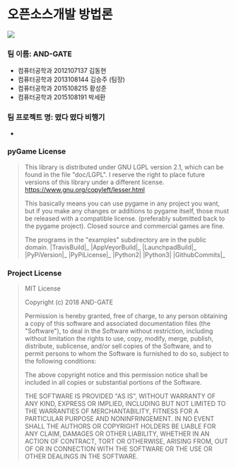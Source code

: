 # **오픈소스개발 방법론**

![](https://github.com/Chimaek/game_python/blob/master/game.gif)

### 팀 이름: AND-GATE

- 컴퓨터공학과 2012107137 김동현
- 컴퓨터공학과 2013108144 김승주 (팀장)
- 컴퓨터공학과 2015108215 황성준
- 컴퓨터공학과 2015108191 박세환

### 팀 프로젝트 명: 떴다 떴다 비행기 

- 

### pyGame License

> This library is distributed under GNU LGPL version 2.1, which can be found in the file "doc/LGPL". I reserve the right to place future versions of this library under a different license. <https://www.gnu.org/copyleft/lesser.html>
>
> This basically means you can use pygame in any project you want, but if you make any changes or additions to pygame itself, those must be released with a compatible license. (preferably submitted back to the pygame project). Closed source and commercial games are fine.
>
> The programs in the "examples" subdirectory are in the public domain.
|TravisBuild|_ |AppVeyorBuild|_ |LaunchpadBuild|_ |PyPiVersion|_ |PyPiLicense|_ |Python2| |Python3| |GithubCommits|_
### Project License

>
> MIT License
>
> Copyright (c) 2018 AND-GATE
>
> Permission is hereby granted, free of charge, to any person obtaining a copy
> of this software and associated documentation files (the "Software"), to deal
> in the Software without restriction, including without limitation the rights
> to use, copy, modify, merge, publish, distribute, sublicense, and/or sell
> copies of the Software, and to permit persons to whom the Software is
> furnished to do so, subject to the following conditions:
>
> The above copyright notice and this permission notice shall be included in all
> copies or substantial portions of the Software.
>
> THE SOFTWARE IS PROVIDED "AS IS", WITHOUT WARRANTY OF ANY KIND, EXPRESS OR
> IMPLIED, INCLUDING BUT NOT LIMITED TO THE WARRANTIES OF MERCHANTABILITY,
> FITNESS FOR A PARTICULAR PURPOSE AND NONINFRINGEMENT. IN NO EVENT SHALL THE
> AUTHORS OR COPYRIGHT HOLDERS BE LIABLE FOR ANY CLAIM, DAMAGES OR OTHER
> LIABILITY, WHETHER IN AN ACTION OF CONTRACT, TORT OR OTHERWISE, ARISING FROM,
> OUT OF OR IN CONNECTION WITH THE SOFTWARE OR THE USE OR OTHER DEALINGS IN THE
> SOFTWARE.